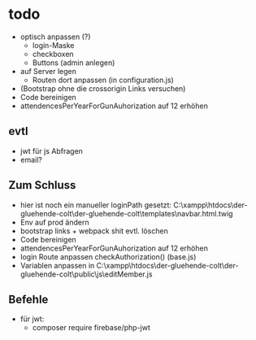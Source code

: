 # todo

- optisch anpassen (?)
  - login-Maske
  - checkboxen
  - Buttons (admin anlegen)
- auf Server legen
  - Routen dort anpassen (in configuration.js)
- (Bootstrap ohne die crossorigin Links versuchen)
- Code bereinigen
- attendencesPerYearForGunAuhorization auf 12 erhöhen
    

## evtl
- jwt für js Abfragen
- email?

## Zum Schluss
- hier ist noch ein manueller loginPath gesetzt: C:\xampp\htdocs\der-gluehende-colt\der-gluehende-colt\templates\navbar.html.twig
- Env auf prod ändern
- bootstrap links + webpack shit evtl. löschen
- Code bereinigen
- attendencesPerYearForGunAuhorization auf 12 erhöhen
- login Route anpassen checkAuthorization() (base.js)
- Variablen anpassen in C:\xampp\htdocs\der-gluehende-colt\der-gluehende-colt\public\js\editMember.js

## Befehle
- für jwt:
  * composer require firebase/php-jwt
